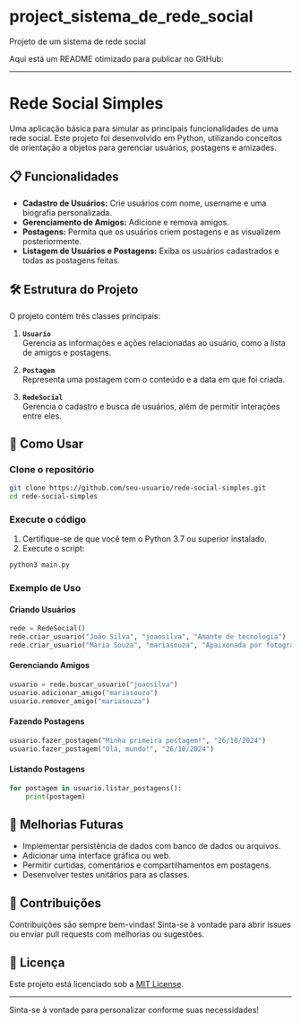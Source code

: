 # project_sistema_de_rede_social

Projeto de um sistema de rede social

Aqui está um README otimizado para publicar no GitHub:  

---

# Rede Social Simples  

Uma aplicação básica para simular as principais funcionalidades de uma rede social. Este projeto foi desenvolvido em Python, utilizando conceitos de orientação a objetos para gerenciar usuários, postagens e amizades.  

## 📋 Funcionalidades  

- **Cadastro de Usuários:** Crie usuários com nome, username e uma biografia personalizada.  
- **Gerenciamento de Amigos:** Adicione e remova amigos.  
- **Postagens:** Permita que os usuários criem postagens e as visualizem posteriormente.  
- **Listagem de Usuários e Postagens:** Exiba os usuários cadastrados e todas as postagens feitas.  

## 🛠️ Estrutura do Projeto  

O projeto contém três classes principais:  

1. **`Usuario`**  
   Gerencia as informações e ações relacionadas ao usuário, como a lista de amigos e postagens.  

2. **`Postagem`**  
   Representa uma postagem com o conteúdo e a data em que foi criada.  

3. **`RedeSocial`**  
   Gerencia o cadastro e busca de usuários, além de permitir interações entre eles.  

## 🚀 Como Usar  

### Clone o repositório  

```bash  
git clone https://github.com/seu-usuario/rede-social-simples.git  
cd rede-social-simples  
```  

### Execute o código  

1. Certifique-se de que você tem o Python 3.7 ou superior instalado.  
2. Execute o script:  

```bash  
python3 main.py  
```  

### Exemplo de Uso  

#### Criando Usuários  

```python  
rede = RedeSocial()  
rede.criar_usuario("João Silva", "joaosilva", "Amante de tecnologia")  
rede.criar_usuario("Maria Souza", "mariasouza", "Apaixonada por fotografia")  
```  

#### Gerenciando Amigos  

```python  
usuario = rede.buscar_usuario("joaosilva")  
usuario.adicionar_amigo("mariasouza")  
usuario.remover_amigo("mariasouza")  
```  

#### Fazendo Postagens  

```python  
usuario.fazer_postagem("Minha primeira postagem!", "26/10/2024")  
usuario.fazer_postagem("Olá, mundo!", "26/10/2024")  
```  

#### Listando Postagens  

```python  
for postagem in usuario.listar_postagens():  
    print(postagem)  
```  

## 🔧 Melhorias Futuras  

- Implementar persistência de dados com banco de dados ou arquivos.  
- Adicionar uma interface gráfica ou web.  
- Permitir curtidas, comentários e compartilhamentos em postagens.  
- Desenvolver testes unitários para as classes.  

## 🤝 Contribuições  

Contribuições são sempre bem-vindas! Sinta-se à vontade para abrir issues ou enviar pull requests com melhorias ou sugestões.  

## 📄 Licença  

Este projeto está licenciado sob a [MIT License](LICENSE).  

---  

Sinta-se à vontade para personalizar conforme suas necessidades!

